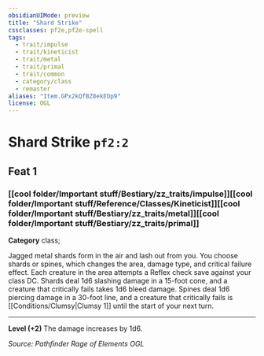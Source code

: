 ```yaml
---
obsidianUIMode: preview
title: "Shard Strike"
cssclasses: pf2e,pf2e-spell
tags:
  - trait/impulse
  - trait/kineticist
  - trait/metal
  - trait/primal
  - trait/common
  - category/class
  - remaster
aliases: "Item.GPx2kQfBZ8ekEOp9"
license: OGL
---
```

# Shard Strike `pf2:2`
## Feat 1
### [[cool folder/Important stuff/Bestiary/zz_traits/impulse]][[cool folder/Important stuff/Reference/Classes/Kineticist]][[cool folder/Important stuff/Bestiary/zz_traits/metal]][[cool folder/Important stuff/Bestiary/zz_traits/primal]]

**Category** class; 




Jagged metal shards form in the air and lash out from you. You choose shards or spines, which changes the area, damage type, and critical failure effect. Each creature in the area attempts a Reflex check save against your class DC. Shards deal 1d6 slashing damage in a 15-foot cone, and a creature that critically fails takes 1d6 bleed damage. Spines deal 1d6 piercing damage in a 30-foot line, and a creature that critically fails is [[Conditions/Clumsy|Clumsy 1]] until the start of your next turn.

* * *

**Level (+2)** The damage increases by 1d6.

*Source: Pathfinder Rage of Elements*
*OGL*